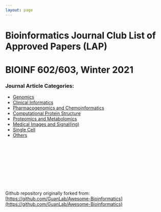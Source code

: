 ```yaml
---
layout: page
---
```


# Bioinformatics Journal Club List of Approved Papers (LAP)
# BIOINF 602/603, Winter 2021

### Journal Article Categories: 
* [Genomics]({{site.baseurl}}/Genomics/)
* [Clinical Informatics]({{site.baseurl}}/Clinical_Informatics/)
* [Pharmacogenomics and Chemoinformatics]({{site.baseurl}}/Pharmacogenomics_and_Chemoinformatics/)
* [Computational Protein Structure]({{site.baseurl}}/Computational_Protein_Structure/)
* [Proteomics and Metabolomics]({{site.baseurl}}/Proteomics_and_Metabolomics/)
* [Medical Images and Signal(ing)]({{site.baseurl}}/Medical_Images_and_Signal/)
* [Single Cell]({{site.baseurl}}/Single_Cell/)
* [Others]({{site.baseurl}}/Others/)

<br />
<br />
<br />
<br />
<br />
<br />
<br />
<br />

Github repository originally forked from: [https://github.com/GuanLab/Awesome-Bioinformatics](https://github.com/GuanLab/Awesome-Bioinformatics)

